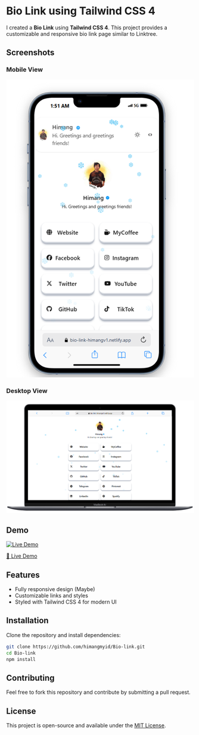 # Bio Link using Tailwind CSS 4

I created a **Bio Link** using **Tailwind CSS 4**. This project provides a customizable and responsive bio link page similar to Linktree.

## Screenshots

### Mobile View
![Bio Link Mobile](https://github.com/himangmyid/Bio-link/blob/main/public/biolink%20phone.png?raw=true)

### Desktop View
![Bio Link Desktop](https://github.com/himangmyid/Bio-link/blob/main/public/biolink%20mac.png?raw=true)

## Demo

[![Live Demo](https://img.shields.io/badge/Live%20Demo-%F0%9F%9A%80-blue?style=for-the-badge)](https://bio-link-himangv1.netlify.app/)

[🚀 Live Demo](https://bio-link-himangv1.netlify.app/)

## Features
- Fully responsive design (Maybe)
- Customizable links and styles
- Styled with Tailwind CSS 4 for modern UI

## Installation

Clone the repository and install dependencies:
```bash
git clone https://github.com/himangmyid/Bio-link.git
cd Bio-link
npm install
```




## Contributing
Feel free to fork this repository and contribute by submitting a pull request.

## License
This project is open-source and available under the [MIT License](LICENSE).
